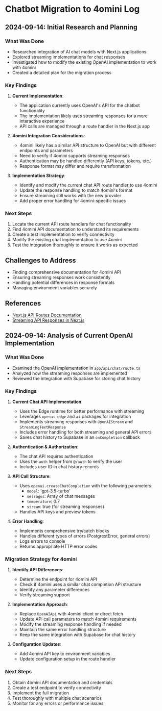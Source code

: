 # Chatbot Migration to 4omini Log

## 2024-09-14: Initial Research and Planning

### What Was Done
- Researched integration of AI chat models with Next.js applications
- Explored streaming implementations for chat responses
- Investigated how to modify the existing OpenAI implementation to work with 4omini
- Created a detailed plan for the migration process

### Key Findings
1. **Current Implementation**:
   - The application currently uses OpenAI's API for the chatbot functionality
   - The implementation likely uses streaming responses for a more interactive experience
   - API calls are managed through a route handler in the Next.js app

2. **4omini Integration Considerations**:
   - 4omini likely has a similar API structure to OpenAI but with different endpoints and parameters
   - Need to verify if 4omini supports streaming responses
   - Authentication may be handled differently (API keys, tokens, etc.)
   - Response format may differ and require transformation

3. **Implementation Strategy**:
   - Identify and modify the current chat API route handler to use 4omini
   - Update the response handling to match 4omini's format
   - Ensure streaming still works with the new provider
   - Add proper error handling for 4omini-specific issues

### Next Steps
1. Locate the current API route handlers for chat functionality
2. Find 4omini API documentation to understand its requirements
3. Create a test implementation to verify connectivity
4. Modify the existing chat implementation to use 4omini
5. Test the integration thoroughly to ensure it works as expected

## Challenges to Address
- Finding comprehensive documentation for 4omini API
- Ensuring streaming responses work consistently
- Handling potential differences in response formats
- Managing environment variables securely

## References
- [Next.js API Routes Documentation](https://nextjs.org/docs/api-routes/introduction)
- [Streaming API Responses in Next.js](https://nextjs.org/docs/app/building-your-application/routing/route-handlers#streaming)

## 2024-09-14: Analysis of Current OpenAI Implementation

### What Was Done
- Examined the OpenAI implementation in `app/api/chat/route.ts`
- Analyzed how the streaming responses are implemented
- Reviewed the integration with Supabase for storing chat history

### Key Findings
1. **Current Chat API Implementation**:
   - Uses the Edge runtime for better performance with streaming
   - Leverages `openai-edge` and `ai` packages for integration
   - Implements streaming responses with `OpenAIStream` and `StreamingTextResponse`
   - Includes error handling for both streaming and general API errors
   - Saves chat history to Supabase in an `onCompletion` callback

2. **Authentication & Authorization**:
   - The chat API requires authentication
   - Uses the `auth` helper from `@/auth` to verify the user
   - Includes user ID in chat history records

3. **API Call Structure**:
   - Uses `openai.createChatCompletion` with the following parameters:
     - `model`: 'gpt-3.5-turbo'
     - `messages`: Array of chat messages
     - `temperature`: 0.7
     - `stream`: true (for streaming responses)
   - Handles API keys and preview tokens

4. **Error Handling**:
   - Implements comprehensive try/catch blocks
   - Handles different types of errors (PostgrestError, general errors)
   - Logs errors to console
   - Returns appropriate HTTP error codes

### Migration Strategy for 4omini
1. **Identify API Differences**:
   - Determine the endpoint for 4omini API
   - Check if 4omini uses a similar chat completion API structure
   - Identify any parameter differences
   - Verify streaming support

2. **Implementation Approach**:
   - Replace `OpenAIApi` with 4omini client or direct fetch
   - Update API call parameters to match 4omini requirements
   - Modify the streaming response handling if needed
   - Maintain the same error handling structure
   - Keep the same integration with Supabase for chat history

3. **Configuration Updates**:
   - Add 4omini API key to environment variables
   - Update configuration setup in the route handler

### Next Steps
1. Obtain 4omini API documentation and credentials
2. Create a test endpoint to verify connectivity
3. Implement the full migration
4. Test thoroughly with multiple chat scenarios
5. Monitor for any errors or performance issues 